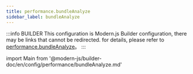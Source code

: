 ```yaml
---
title: performance.bundleAnalyze
sidebar_label: bundleAnalyze
---
```


:::info BUILDER
This configuration is Modern.js Builder configuration, there may be links that cannot be redirected. for details, please refer to [performance.bundleAnalyze](https://modernjs.dev/builder/zh/api/config-performance.html#performance-bundleanalyze)。
:::

import Main from '@modern-js/builder-doc/en/config/performance/bundleAnalyze.md'

<Main />
